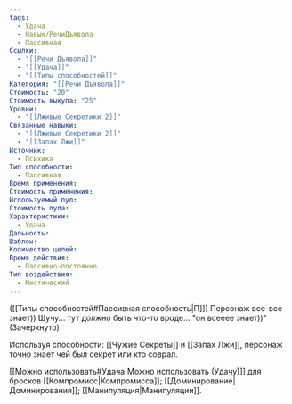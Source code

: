```yaml
---
tags:
  - Удача
  - Навык/РечиДъявола
  - Пассивная
Ссылки:
  - "[[Речи Дъявола]]"
  - "[[Удача]]"
  - "[[Типы способностей]]"
Категория: "[[Речи Дъявола]]"
Стоимость: "20"
Стоимость выкупа: "25"
Уровни:
  - "[[Лживые Секретики 2]]"
Связанные навыки:
  - "[[Лживые Секретики 2]]"
  - "[[Запах Лжи]]"
Источник:
  - Психика
Тип способности:
  - Пассивная
Время применения: 
Стоимость применения: 
Используемый пул: 
Стоимость пула: 
Характеристики:
  - Удача
Дальность: 
Шаблон: 
Количество целей: 
Время действия:
  - Пассивно-постоянно
Тип воздействия:
  - Мистический
---
```

([[Типы способностей#Пассивная способность|П]]) Персонаж все-все знает)) Шучу... тут должно быть что-то вроде... "он всееее знает))" (Зачеркнуто)

Используя способности: [[Чужие Секреты]] и [[Запах Лжи]], персонаж точно знает чей был секрет или кто соврал. 

[[Можно использовать#Удача|Можно использовать (Удачу)]] для бросков [[Компромисс|Компромисса]]; [[Доминирование|Доминирования]]; [[Манипуляция|Манипуляции]]. 